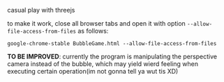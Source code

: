 casual play with threejs 

to make it work, close all browser tabs and open it with option `--allow-file-access-from-files` as follows:

`google-chrome-stable BubbleGame.html --allow-file-access-from-files`

**TO BE IMPROVED**: currently the program is manipulating the perspective camera instead of the bubble, which may yield wierd feeling when executing certain operation(im not gonna tell ya wut tis XD)

